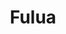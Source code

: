 ---
title: "Fulua"
title_bn: "ফুলুয়া নদী"
description: "Fulua river starts from the Hangarpur bil and ends at the Barbhanga river."
---